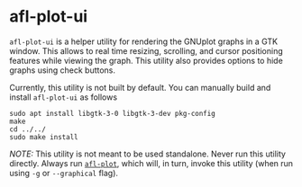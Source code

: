 # afl-plot-ui

`afl-plot-ui` is a helper utility for rendering the GNUplot graphs in a GTK window. This allows to real time resizing, scrolling, and cursor positioning features while viewing the graph. This utility also provides options to hide graphs using check buttons.

Currently, this utility is not built by default.
You can manually build and install `afl-plot-ui` as follows

```shell
sudo apt install libgtk-3-0 libgtk-3-dev pkg-config
make
cd ../../
sudo make install
```

*NOTE:* This utility is not meant to be used standalone. Never run this utility directly. Always run [`afl-plot`](../../afl-plot), which will, in turn, invoke this utility (when run using `-g` or `--graphical` flag).